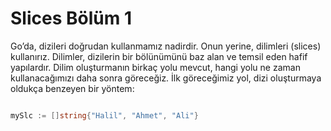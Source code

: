 # Slices Bölüm 1
Go’da, dizileri doğrudan kullanmamız nadirdir. Onun yerine, dilimleri (slices) kullanırız. Dilimler, dizilerin bir bölünümünü baz alan ve temsil eden hafif yapılardır. Dilim oluşturmanın birkaç yolu mevcut, hangi yolu ne zaman kullanacağımızı daha sonra göreceğiz. İlk göreceğimiz yol, dizi oluşturmaya oldukça benzeyen bir yöntem:

```go

mySlc := []string{"Halil", "Ahmet", "Ali"}
```

